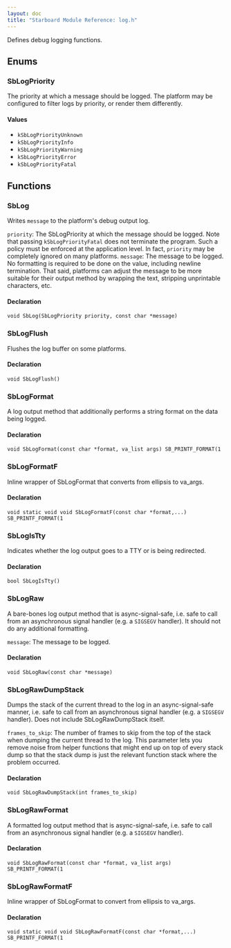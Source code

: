 ```yaml
---
layout: doc
title: "Starboard Module Reference: log.h"
---
```


Defines debug logging functions.

## Enums ##

### SbLogPriority ###

The priority at which a message should be logged. The platform may be configured
to filter logs by priority, or render them differently.

#### Values ####

*   `kSbLogPriorityUnknown`
*   `kSbLogPriorityInfo`
*   `kSbLogPriorityWarning`
*   `kSbLogPriorityError`
*   `kSbLogPriorityFatal`

## Functions ##

### SbLog ###

Writes `message` to the platform's debug output log.

`priority`: The SbLogPriority at which the message should be logged. Note that
passing `kSbLogPriorityFatal` does not terminate the program. Such a policy must
be enforced at the application level. In fact, `priority` may be completely
ignored on many platforms. `message`: The message to be logged. No formatting is
required to be done on the value, including newline termination. That said,
platforms can adjust the message to be more suitable for their output method by
wrapping the text, stripping unprintable characters, etc.

#### Declaration ####

```
void SbLog(SbLogPriority priority, const char *message)
```

### SbLogFlush ###

Flushes the log buffer on some platforms.

#### Declaration ####

```
void SbLogFlush()
```

### SbLogFormat ###

A log output method that additionally performs a string format on the data being
logged.

#### Declaration ####

```
void SbLogFormat(const char *format, va_list args) SB_PRINTF_FORMAT(1
```

### SbLogFormatF ###

Inline wrapper of SbLogFormat that converts from ellipsis to va_args.

#### Declaration ####

```
void static void void SbLogFormatF(const char *format,...) SB_PRINTF_FORMAT(1
```

### SbLogIsTty ###

Indicates whether the log output goes to a TTY or is being redirected.

#### Declaration ####

```
bool SbLogIsTty()
```

### SbLogRaw ###

A bare-bones log output method that is async-signal-safe, i.e. safe to call from
an asynchronous signal handler (e.g. a `SIGSEGV` handler). It should not do any
additional formatting.

`message`: The message to be logged.

#### Declaration ####

```
void SbLogRaw(const char *message)
```

### SbLogRawDumpStack ###

Dumps the stack of the current thread to the log in an async-signal-safe manner,
i.e. safe to call from an asynchronous signal handler (e.g. a `SIGSEGV`
handler). Does not include SbLogRawDumpStack itself.

`frames_to_skip`: The number of frames to skip from the top of the stack when
dumping the current thread to the log. This parameter lets you remove noise from
helper functions that might end up on top of every stack dump so that the stack
dump is just the relevant function stack where the problem occurred.

#### Declaration ####

```
void SbLogRawDumpStack(int frames_to_skip)
```

### SbLogRawFormat ###

A formatted log output method that is async-signal-safe, i.e. safe to call from
an asynchronous signal handler (e.g. a `SIGSEGV` handler).

#### Declaration ####

```
void SbLogRawFormat(const char *format, va_list args) SB_PRINTF_FORMAT(1
```

### SbLogRawFormatF ###

Inline wrapper of SbLogFormat to convert from ellipsis to va_args.

#### Declaration ####

```
void static void void SbLogRawFormatF(const char *format,...) SB_PRINTF_FORMAT(1
```

